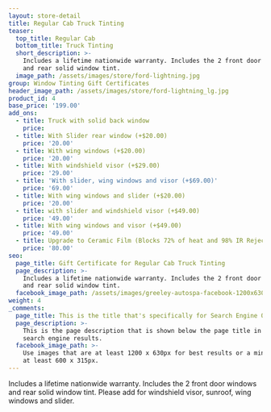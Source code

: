 ```yaml
---
layout: store-detail
title: Regular Cab Truck Tinting
teaser:
  top_title: Regular Cab
  bottom_title: Truck Tinting
  short_description: >-
    Includes a lifetime nationwide warranty. Includes the 2 front door windows
    and rear solid window tint.
  image_path: /assets/images/store/ford-lightning.jpg
group: Window Tinting Gift Certificates
header_image_path: /assets/images/store/ford-lightning_lg.jpg
product_id: 4
base_price: '199.00'
add_ons:
  - title: Truck with solid back window
    price:
  - title: With Slider rear window (+$20.00)
    price: '20.00'
  - title: With wing windows (+$20.00)
    price: '20.00'
  - title: With windshield visor (+$29.00)
    price: '29.00'
  - title: 'With slider, wing windows and visor (+$69.00)'
    price: '69.00'
  - title: With wing windows and slider (+$20.00)
    price: '20.00'
  - title: with slider and windshield visor (+$49.00)
    price: '49.00'
  - title: With wing windows and visor (+$49.00)
    price: '49.00'
  - title: Upgrade to Ceramic Film (Blocks 72% of heat and 98% IR Rejection)
    price: '80.00'
seo:
  page_title: Gift Certificate for Regular Cab Truck Tinting
  page_description: >-
    Includes a lifetime nationwide warranty. Includes the 2 front door windows
    and rear solid window tint.
  facebook_image_path: /assets/images/greeley-autospa-facebook-1200x630.png
weight: 4
_comments:
  page_title: This is the title that's specifically for Search Engine Optimization.
  page_description: >-
    This is the page description that is shown below the page title in the
    search engine results.
  facebook_image_path: >-
    Use images that are at least 1200 x 630px for best results or a minimum of
    at least 600 x 315px.
---
```


Includes a lifetime nationwide warranty. Includes the 2 front door windows and rear solid window tint. Please add for windshield visor, sunroof, wing windows and slider.
